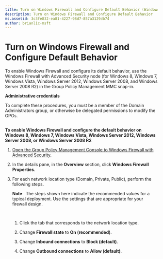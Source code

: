 ```yaml
---
title: Turn on Windows Firewall and Configure Default Behavior (Windows 10)
description: Turn on Windows Firewall and Configure Default Behavior
ms.assetid: 3c3fe832-ea81-4227-98d7-857a3129db74
author: brianlic-msft
---
```


# Turn on Windows Firewall and Configure Default Behavior


To enable Windows Firewall and configure its default behavior, use the Windows Firewall with Advanced Security node (for Windows 8, Windows 7, Windows Vista, Windows Server 2012, Windows Server 2008, and Windows Server 2008 R2) in the Group Policy Management MMC snap-in.

**Administrative credentials**

To complete these procedures, you must be a member of the Domain Administrators group, or otherwise be delegated permissions to modify the GPOs.

## <a href="" id="bkmk-1"></a>


**To enable Windows Firewall and configure the default behavior on Windows 8, Windows 7, Windows Vista, Windows Server 2012, Windows Server 2008, or Windows Server 2008 R2**

1.  [Open the Group Policy Management Console to Windows Firewall with Advanced Security](../p_server_archive/open-the-group-policy-management-console-to-windows-firewall-with-advanced-security.md).

2.  In the details pane, in the **Overview** section, click **Windows Firewall Properties**.

3.  For each network location type (Domain, Private, Public), perform the following steps.

    **Note**  
    The steps shown here indicate the recommended values for a typical deployment. Use the settings that are appropriate for your firewall design.

     

    1.  Click the tab that corresponds to the network location type.

    2.  Change **Firewall state** to **On (recommended)**.

    3.  Change **Inbound connections** to **Block (default)**.

    4.  Change **Outbound connections** to **Allow (default)**.

 

 





